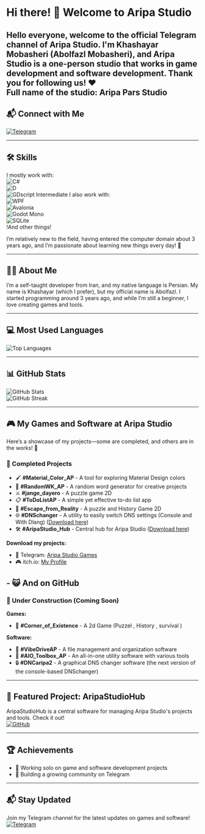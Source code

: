 # Hi there! 👋 Welcome to Aripa Studio

Hello everyone, welcome to the official Telegram channel of Aripa Studio. I'm Khashayar Mobasheri (Abolfazl Mobasheri), and Aripa Studio is a one-person studio that works in game development and software development. Thank you for following us! ❤️  
**Full name of the studio**: Aripa Pars Studio  
---
## 📬 Connect with Me  
[![Telegram](https://img.shields.io/badge/Telegram-Join%20Channel-2CA5E0?style=flat-square&logo=telegram&logoColor=white)](https://t.me/AripaStudio)

---
## 🛠️ Skills  
I mostly work with:  
![C#](https://img.shields.io/badge/C%23-239120?style=flat-square&logo=c-sharp&logoColor=white)  
![D](https://img.shields.io/badge/D-007A7A?style=flat-square&logo=d&logoColor=white)  
![GDscript](https://img.shields.io/badge/GDscript-007A7A?style=flat-square&logo=godot&logoColor=white) Intermediate
I also work with:  
![WPF](https://img.shields.io/badge/WPF-0078D7?style=flat-square&logo=dotnet&logoColor=white)  
![Avalonia](https://img.shields.io/badge/Avalonia-512BD4?style=flat-square&logo=avalonia&logoColor=white)  
![Godot Mono](https://img.shields.io/badge/Godot_Mono-478CBF?style=flat-square&logo=godotengine&logoColor=white)  
![SQLite](https://img.shields.io/badge/SQLite-003B57?style=flat-square&logo=sqlite&logoColor=white)  
!And other things!

I’m relatively new to the field, having entered the computer domain about 3 years ago, and I’m passionate about learning new things every day! 🌱  

---
## 🙋‍♂️ About Me  
I’m a self-taught developer from Iran, and my native language is Persian. My name is Khashayar (which I prefer), but my official name is Abolfazl. I started programming around 3 years ago, and while I’m still a beginner, I love creating games and tools.

---
## 💻 Most Used Languages  
![Top Languages](https://github-readme-stats.vercel.app/api/top-langs/?username=AripaStudio&layout=compact&theme=radical)

---
## 📊 GitHub Stats  
![GitHub Stats](https://github-readme-stats.vercel.app/api?username=AripaStudio&show_icons=true&theme=radical)  
![GitHub Streak](https://streak-stats.demolab.com/?user=AripaStudio&theme=radical)

---
## 🎮 My Games and Software at Aripa Studio  
Here’s a showcase of my projects—some are completed, and others are in the works! 🚀  

### 🎉 Completed Projects  
- 🖌️ **#Material_Color_AP** - A tool for exploring Material Design colors  
- 🎲 **#RandomWK_AP** - A random word generator for creative projects  
- ⚔️ **#jange_dayero** - A puzzle game 2D  
- 📋 **#ToDoListAP** - A simple yet effective to-do list app  
- 🏃 **#Escape_from_Reality** - A puzzle and History Game 2D  
- 🌐 **#DNSchanger** - A utility to easily switch DNS settings (Console and With Dlang) ([Download here](https://github.com/AripaStudio/DNSchangerWindowsConsole/releases))  
- 🛠️ **#AripaStudio_Hub** - Central hub for Aripa Studio ([Download here](#AripaStudioHub))  

**Download my projects:**  
- 📲 Telegram: [Aripa Studio Games](https://t.me/AripaStudioGames)  
- 🎮 itch.io: [My Profile](https://itch.io/profile/aripastudio)  
## - 😺 And on GitHub
### 🔧 Under Construction (Coming Soon)  
**Games:**  
- 🌌 **#Corner_of_Existence** - A 2d Game (Puzzel , History , survival ) 

**Software:**  
- 💾 **#VibeDriveAP** - A file management and organization software  
- 🧰 **#AIO_Toolbox_AP** - An all-in-one utility software with various tools  
- 🔒 **#DNCaripa2** - A graphical DNS changer software (the next version of the console-based DNSchanger)  

---
## 🌟 Featured Project: AripaStudioHub  
AripaStudioHub is a central software for managing Aripa Studio's projects and tools. Check it out!    
[![GitHub](https://img.shields.io/badge/GitHub-AripaStudioHub%20Repository-2CA5E0?style=flat-square&logo=github&logoColor=white)](https://github.com/AripaStudio/AripaStudioHub)

---
## 🏆 Achievements  
- 🎯 Working solo on game and software development projects  
- 🥇 Building a growing community on Telegram  

---

## 📬 Stay Updated  
Join my Telegram channel for the latest updates on games and software!  
[![Telegram](https://img.shields.io/badge/Telegram-Join%20Channel-2CA5E0?style=flat-square&logo=telegram&logoColor=white)](https://t.me/AripaStudio)
